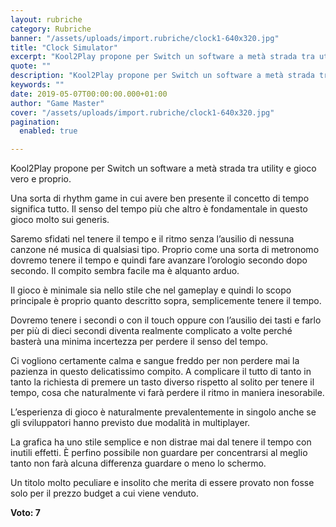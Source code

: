 ```yaml
---
layout: rubriche
category: Rubriche
banner: "/assets/uploads/import.rubriche/clock1-640x320.jpg"
title: "Clock Simulator"
excerpt: "Kool2Play propone per Switch un software a metà strada tra utility e gioco vero e proprio. Una sorta di rhythm game in cui avere ben presente il concetto di tempo significa tutto. Il senso del tempo più che altro è fondamentale in questo gioco molto sui generis. Saremo sfidati nel tenere il tempo e il [&hellip"
quote: ""
description: "Kool2Play propone per Switch un software a metà strada tra utility e gioco vero e proprio. Una sorta di rhythm game in cui avere ben presente il concetto di tempo significa tutto. Il senso del tempo più che altro è fondamentale in questo gioco molto sui generis. Saremo sfidati nel tenere il tempo e il [&hellip"
keywords: ""
date: 2019-05-07T00:00:00.000+01:00
author: "Game Master"
cover: "/assets/uploads/import.rubriche/clock1-640x320.jpg"
pagination:
  enabled: true

---
```


Kool2Play propone per Switch un software a metà strada tra utility e gioco vero e proprio.

Una sorta di rhythm game in cui avere ben presente il concetto di tempo significa tutto. Il senso del tempo più che altro è fondamentale in questo gioco molto sui generis.

Saremo sfidati nel tenere il tempo e il ritmo senza l’ausilio di nessuna canzone né musica di qualsiasi tipo. Proprio come una sorta di metronomo dovremo tenere il tempo e quindi fare avanzare l’orologio secondo dopo secondo. Il compito sembra facile ma è alquanto arduo.

Il gioco è minimale sia nello stile che nel gameplay e quindi lo scopo principale è proprio quanto descritto sopra, semplicemente tenere il tempo.

Dovremo tenere i secondi o con il touch oppure con l’ausilio dei tasti e farlo per più di dieci secondi diventa realmente complicato a volte perché basterà una minima incertezza per perdere il senso del tempo.

Ci vogliono certamente calma e sangue freddo per non perdere mai la pazienza in questo delicatissimo compito. A complicare il tutto di tanto in tanto la richiesta di premere un tasto diverso rispetto al solito per tenere il tempo, cosa che naturalmente vi farà perdere il ritmo in maniera inesorabile.

L’esperienza di gioco è naturalmente prevalentemente in singolo anche se gli sviluppatori hanno previsto due modalità in multiplayer.

La grafica ha uno stile semplice e non distrae mai dal tenere il tempo con inutili effetti. È perfino possibile non guardare per concentrarsi al meglio tanto non farà alcuna differenza guardare o meno lo schermo.

Un titolo molto peculiare e insolito che merita di essere provato non fosse solo per il prezzo budget a cui viene venduto.

**Voto: 7**